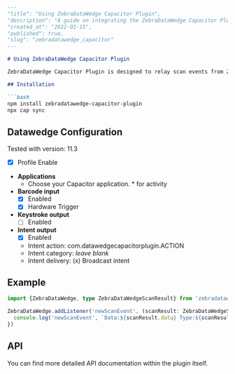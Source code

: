 ```markdown
---
"title": "Using ZebraDataWedge Capacitor Plugin",
"description": "A guide on integrating the ZebraDataWedge Capacitor Plugin in your Ionic Capacitor project.",
"created_at": "2022-01-15",
"published": true,
"slug": "zebradatawedge_capacitor"
---

# Using ZebraDataWedge Capacitor Plugin

ZebraDataWedge Capacitor Plugin is designed to relay scan events from Zebra DataWedge on Android devices within your Ionic Capacitor project.

## Installation

```bash
npm install zebradatawedge-capacitor-plugin
npx cap sync
```

## Datawedge Configuration
Tested with version: 11.3

- [x] Profile Enable
- **Applications**
  - Choose your Capacitor application. * for activity
- **Barcode input**
  - [x] Enabled
  - [x] Hardware Trigger
- **Keystroke output**
  - [ ] Enabled
- **Intent output**
  - [x] Enabled
  - Intent action: com.datawedgecapacitorplugin.ACTION
  - Intent category: *leave blank*
  - Intent delivery: (x) Broadcast intent

## Example

```ts
import {ZebraDataWedge, type ZebraDataWedgeScanResult} from 'zebradatawedge-capacitor-plugin'

ZebraDataWedge.addListener('newScanEvent', (scanResult: ZebraDataWedgeScanResult) => {
  console.log('newScanEvent', `Data:${scanResult.data} Type:${scanResult.labelType} From:${scanResult.source}`)
})
```

## API

You can find more detailed API documentation within the plugin itself.

```
```